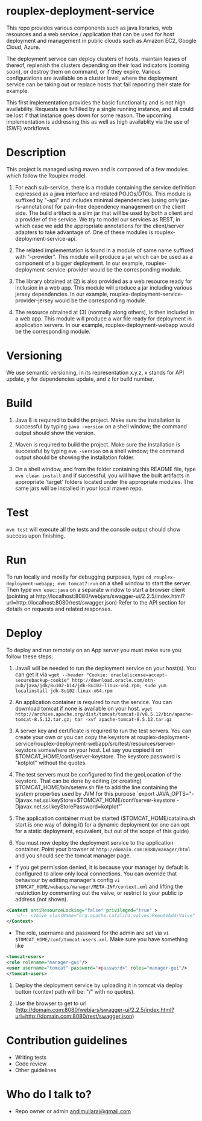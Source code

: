 rouplex-deployment-service
==========================

This repo provides various components such as java libraries, web resources and a web service / application that can 
be used for host deployment and management in public clouds such as Amazon EC2, Google Cloud, Azure.

The deployment service can deploy clusters of hosts, maintain leases of thereof, replenish the clusters depending on 
their load indicators (coming soon), or destroy them on command, or if they expire. Various configurations are 
available on a cluster level, where the deployment service can be taking out or replace hosts that fail reporting 
their state for example.

This first implementation provides the basic functionality and is not high availability. Requests are fulfilled
by a single running instance, and all could be lost if that instance goes down for some reason. The upcoming 
implementation is addressing this as well as high availablity via the use of (SWF) workflows.

# Description #
This project is managed using maven and is composed of a few modules which follow the Rouplex model.

1. For each sub-service, there is a module containing the service definition expressed as a java interface and related
POJOs/DTOs. This module is suffixed by "-api" and includes minimal dependencies (using only jax-rs-annotations) for 
pain-free dependency management on the client side. The build artifact is a slim jar that will be used by both a client
and a provider of the service. We try to model our services as REST, in which case we add the appropriate annotations
for the client/server adapters to take advantage of. One of these modules is rouplex-deployment-service-api.

1. The related implementation is found in a module of same name suffixed with "-provider". This module will produce a
jar which can be used as a component of a bigger deployment. In our example, rouplex-deployment-service-provider would
be the corresponding module.

1. The library obtained at (2) is also provided as a web resource ready for inclusion in a web app. This module will
produce a jar including various jersey dependencies. In our example, rouplex-deployment-service-provider-jersey would
be the corresponding module.

1. The resource obtained at (3) (normally along others), is then included in a web app. This module will produce a war 
file ready for deployment in application servers. In our example, rouplex-deployment-webapp would be the corresponding 
module.

# Versioning #
We use semantic versioning, in its representation x.y.z, x stands for API update, y for dependencies update, and z for
build number.

# Build #
1. Java 8 is required to build the project. Make sure the installation is successful by typing `java -version` on a 
shell window; the command output should show the version.

1. Maven is required to build the project. Make sure the installation is successful by typing `mvn -version` on a 
shell window; the command output should be showing the installation folder.

1. On a shell window, and from the folder containing this README file, type `mvn clean install` and if successful, you
will have the built artifacts in appropriate 'target' folders located under the appropriate modules. The same jars 
will be installed in your local maven repo.

# Test #
`mvn test` will execute all the tests and the console output should show success upon finishing.

# Run #
To run locally and mostly for debugging purposes, type `cd rouplex-deployment-webapp; mvn tomcat7:run` on a
shell window to start the server. Then type `mvn exec:java` on a separate window to start a browser client (pointing at
http://localhost:8080/webjars/swagger-ui/2.2.5/index.html?url=http://localhost:8080/rest/swagger.json)
Refer to the API section for details on requests and related responses.

# Deploy #
To deploy and run remotely on an App server you must make sure you follow these steps:

1. Java8 will be needed to run the deployment service on your host(s). You can get it via `wget --header "Cookie: oraclelicense=accept-securebackup-cookie" http://download.oracle.com/otn-pub/java/jdk/8u102-b14/jdk-8u102-linux-x64.rpm; sudo yum localinstall jdk-8u102-linux-x64.rpm`

1. An application container is required to run the service. You can download tomcat if none is available on your host.
`wget http://archive.apache.org/dist/tomcat/tomcat-8/v8.5.12/bin/apache-tomcat-8.5.12.tar.gz; tar -xvf apache-tomcat-8.5.12.tar.gz`

1. A server key and certificate is required to run the test servers. You can create your own or you can copy the
keystore at rouplex-deployment-service/rouplex-deployment-webapp/src/test/resources/server-keystore somewhere on your
host. Let say you copied it on $TOMCAT_HOME/conf/server-keystore. The keystore password is "kotplot" without the quotes.

1. The test servers must be configured to find the geoLocation of the keystore. That can be done by editing
(or creating) $TOMCAT_HOME/bin/setenv.sh file to add the line containing the system properties used by JVM for this purpose `export JAVA_OPTS="-Djavax.net.ssl.keyStore=$TOMCAT_HOME/conf/server-keystore -Djavax.net.ssl.keyStorePassword=kotplot"`

1. The application container must be started ($TOMCAT_HOME/catalina.sh start is one way of doing it) for a dynamic
deployment (or one can opt for a static deployment, equivalent, but out of the scope of this guide)

1. You must now deploy the deployment service to the application container. Point your browser at
`http://domain.com:8080/manager/html` and you should see the tomcat manager page.
  * If you get permission denied, it is because your manager by default is configured to allow only local connections.
  You can override that behaviour by editting manager's config `vi $TOMCAT_HOME/webapps/manager/META-INF/context.xml`
  and lifting the restriction by commenting out the valve, or restrict to your public ip address (not shown).
```xml
<Context antiResourceLocking="false" privileged="true" >
    <!-- <Valve className="org.apache.catalina.valves.RemoteAddrValve" allow="127\.\d+\.\d+\.\d+|::1|0:0:0:0:0:0:0:1" /> -->
</Context>
```
  * The role, username and password for the admin are set via `vi $TOMCAT_HOME/conf/tomcat-users.xml`. Make sure you have something like
```xml
<tomcat-users>
<role rolename="manager-gui"/>
<user username="tomcat" password="<password>" roles="manager-gui"/>
</tomcat-users>
```
1. Deploy the deployment service by uploading it in tomcat via deploy button (context path will be: "/" with no quotes).

1. Use the browser to get to url (http://domain.com:8080/webjars/swagger-ui/2.2.5/index.html?url=http://domain.com:8080/rest/swagger.json)

# Contribution guidelines #

* Writing tests
* Code review
* Other guidelines

# Who do I talk to? #

* Repo owner or admin
andimullaraj@gmail.com
